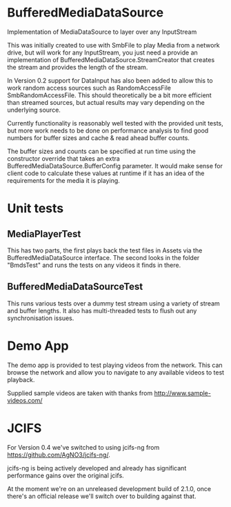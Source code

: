 BufferedMediaDataSource
==========
  Implementation of MediaDataSource to layer over any InputStream

  This was initially created to use with SmbFile to play Media from a network drive, but will work
 for any InputStream, you just need a provide an implementation of BufferedMediaDataSource.StreamCreator
 that creates the stream and provides the length of the stream.
 
  In Version 0.2 support for DataInput has also been added to allow this to work random access
 sources such as RandomAccessFile SmbRandomAccessFile. This should theoretically be a bit more
 efficient than streamed sources, but actual results may vary depending on the underlying source.

  Currently functionality is reasonably well tested with the provided unit tests, but more work
 needs to be done on performance analysis to find good numbers for buffer sizes and cache & read
 ahead buffer counts.

  The buffer sizes and counts can be specified at run time using the constructor override that
 takes an extra BufferedMediaDataSource.BufferConfig parameter. It would make sense for client
 code to calculate these values at runtime if it has an idea of the requirements for the media it
 is playing.

Unit tests
==========

MediaPlayerTest
---------------
  This has two parts, the first plays back the test files in Assets via the BufferedMediaDataSource
 interface. The second looks in the folder "BmdsTest" and runs the tests on any videos it finds
 in there.

BufferedMediaDataSourceTest
---------------------------
  This runs various tests over a dummy test stream using a variety of stream and buffer lengths. It
 also has multi-threaded tests to flush out any synchronisation issues.

Demo App
========
  The demo app is provided to test playing videos from the network. This can browse the network and
  allow you to navigate to any available videos to test playback.

  Supplied sample videos are taken with thanks from http://www.sample-videos.com/

JCIFS
=====
   For Version 0.4 we've switched to using jcifs-ng from https://github.com/AgNO3/jcifs-ng/.

   jcifs-ng is being actively developed and already has significant performance gains over the
  original jcifs.

   At the moment we're on an unreleased development build of 2.1.0, once there's an official release
  we'll switch over to building against that.
